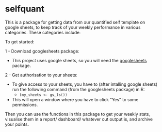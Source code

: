 # selfquant

This is a package for getting data from our quantified self template on google sheets, to keep track of your weekly performance in various categories. 
These categories include: 

To get started: 

1 - Download googlesheets package:
- This project uses google sheets, so you will need the [googlesheets](https://github.com/jennybc/googlesheets) package. 

2 - Get authorisation to your sheets:
- To give access to your sheets, you have to (after intalling google sheets) run the following command (from the googlesheets package) in R: 
    - `(my_sheets <- gs_ls())`
- This will open a window where you have to click "Yes" to some permissions. 

Then you can use the functions in this package to get your weekly stats, visualise them in a report/ dashboard/ whatever out output is, and archive your points. 
